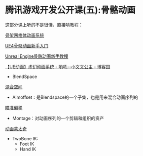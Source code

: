 # 腾讯游戏开发公开课(五):骨骼动画

这部分课上听的不是很懂，直接啃教程：

[骨架网格体动画系统](https://docs.unrealengine.com/4.27/zh-CN/AnimatingObjects/SkeletalMeshAnimation/)

[UE4骨骼动画新手入门](http://www.bimant.com/blog/ue4-skeleton-animation-tutorial/)

[Unreal Engine骨骼动画新手教程](https://zhuanlan.zhihu.com/p/526871108)

[【UE动画】虚幻动画系统 - 哟吼--小文文公主 - 博客园](https://www.cnblogs.com/ZWJ-zwj/p/16910400.html)

- BlendSpace

[混合空间](https://docs.unrealengine.com/5.2/zh-CN/blend-spaces-in-unreal-engine/)

- Aimoffset：是Blendspace的一个子集，也是用来混合动画序列的

[瞄准偏移](https://docs.unrealengine.com/5.2/zh-CN/aim-offset-in-unreal-engine/)

- Montage：对动画序列的一个剪辑和组织的资产

[动画蒙太奇](https://docs.unrealengine.com/5.2/zh-CN/animation-montage-in-unreal-engine/)

- TwoBone IK:
    - Foot IK
    - Hand IK